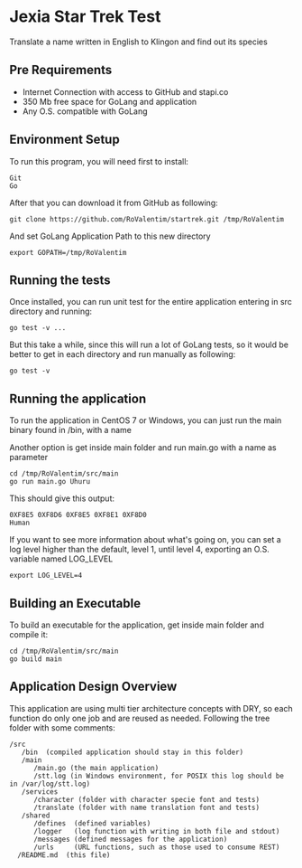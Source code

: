 # Jexia Star Trek Test
Translate a name written in English to Klingon and find out its species

## Pre Requirements
- Internet Connection with access to GitHub and stapi.co
- 350 Mb free space for GoLang and application
- Any O.S. compatible with GoLang

## Environment Setup
To run this program, you will need first to install:
```
Git
Go
```

After that you can download it from GitHub as following:
```
git clone https://github.com/RoValentim/startrek.git /tmp/RoValentim
```

And set GoLang Application Path to this new directory
```
export GOPATH=/tmp/RoValentim
```

## Running the tests
Once installed, you can run unit test for the entire application entering in src directory and running:
```
go test -v ...
```

But this take a while, since this will run a lot of GoLang tests, so it would be better to get in each directory and run manually as following:
```
go test -v
```

## Running the application
To run the application in CentOS 7 or Windows, you can just run the main binary found in /bin, with a name

Another option is get inside main folder and run main.go with a name as parameter
```
cd /tmp/RoValentim/src/main
go run main.go Uhuru
```

This should give this output:
```
0XF8E5 0XF8D6 0XF8E5 0XF8E1 0XF8D0
Human
```

If you want to see more information about what's going on, you can set a log level higher than the default, level 1, until level 4, exporting an O.S. variable named LOG_LEVEL
```
export LOG_LEVEL=4
```

## Building an Executable
To build an executable for the application, get inside main folder and compile it:
```
cd /tmp/RoValentim/src/main
go build main
```

## Application Design Overview
This application are using multi tier architecture concepts with DRY, so each function do only one job and are reused as needed.
Following the tree folder with some comments:
```
/src
   /bin  (compiled application should stay in this folder)
   /main
      /main.go (the main application)
      /stt.log (in Windows environment, for POSIX this log should be in /var/log/stt.log)
   /services
      /character (folder with character specie font and tests)
      /translate (folder with name translation font and tests)
   /shared
      /defines  (defined variables)
      /logger   (log function with writing in both file and stdout)
      /messages (defined messages for the application)
      /urls     (URL functions, such as those used to consume REST)
  /README.md  (this file)
```
